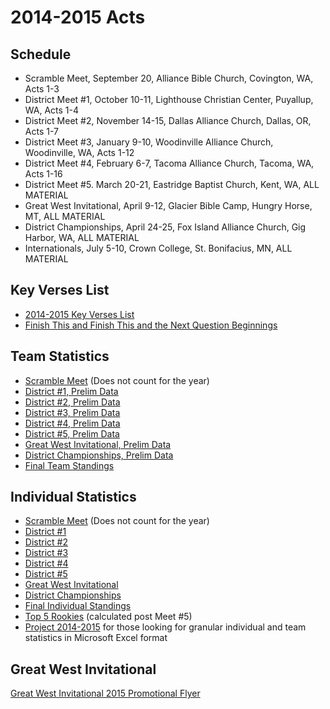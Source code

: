 # 2014-2015 Acts

## Schedule

- Scramble Meet, September 20, Alliance Bible Church, Covington, WA, Acts 1-3
- District Meet #1, October 10-11, Lighthouse Christian Center, Puyallup, WA, Acts 1-4
- District Meet #2, November 14-15, Dallas Alliance Church, Dallas, OR, Acts 1-7
- District Meet #3, January 9-10, Woodinville Alliance Church, Woodinville, WA, Acts 1-12
- District Meet #4, February 6-7, Tacoma Alliance Church, Tacoma, WA, Acts 1-16
- District Meet #5. March 20-21, Eastridge Baptist Church, Kent, WA, ALL MATERIAL
- Great West Invitational, April 9-12, Glacier Bible Camp, Hungry Horse, MT, ALL MATERIAL
- District Championships, April 24-25, Fox Island Alliance Church, Gig Harbor, WA, ALL MATERIAL
- Internationals, July 5-10, Crown College, St. Bonifacius, MN, ALL MATERIAL

## Key Verses List

- [2014-2015 Key Verses List](/downloads/past_seasons/2014-2015/2014-2015_pnw_schedule.pdf)
- [Finish This and Finish This and the Next Question Beginnings](/downloads/past_seasons/2014-2015/ft-ftn_question_starts.pdf)

## Team Statistics

- [Scramble Meet](/downloads/past_seasons/2014-2015/2014scrambleteam.pdf) (Does not count for the year)
- [District #1, Prelim Data](/downloads/past_seasons/2014-2015/dist1teamprelim.pdf)
- [District #2, Prelim Data](/downloads/past_seasons/2014-2015/1415dist2team_prelim.pdf)
- [District #3, Prelim Data](/downloads/past_seasons/2014-2015/dist_3_team.pdf)
- [District #4, Prelim Data](/downloads/past_seasons/2014-2015/dist4team.pdf)
- [District #5, Prelim Data](/downloads/past_seasons/2014-2015/meet_5_team_prelims.pdf)
- [Great West Invitational, Prelim Data](/downloads/past_seasons/2014-2015/2015_gwi_team_prelims.pdf)
- [District Championships, Prelim Data](/downloads/past_seasons/2014-2015/2015_team_prelimdata.pdf)
- [Final Team Standings](/downloads/past_seasons/2014-2015/2015_team_final.pdf)

## Individual Statistics

- [Scramble Meet](/downloads/past_seasons/2014-2015/2014scrambleind.pdf) (Does not count for the year)
- [District #1](/downloads/past_seasons/2014-2015/dist1ind.pdf)
- [District #2](/downloads/past_seasons/2014-2015/1415dist2ind.pdf)
- [District #3](/downloads/past_seasons/2014-2015/dist_3_ind.pdf)
- [District #4](/downloads/past_seasons/2014-2015/dist4ind.pdf)
- [District #5](/downloads/past_seasons/2014-2015/meet_5_ind.pdf)
- [Great West Invitational](/downloads/past_seasons/2014-2015/2015_gwi_ind.pdf)
- [District Championships](/downloads/past_seasons/2014-2015/2015_ind_distchamps.pdf)
- [Final Individual Standings](/downloads/past_seasons/2014-2015/2015_ind_finalyear.pdf)
- [Top 5 Rookies](/downloads/past_seasons/2014-2015/post_meet_5_ind_rookies_ytd.pdf) (calculated post Meet #5)
- [Project 2014-2015](/downloads/past_seasons/2014-2015/project_2014-2015.xlsm)
  for those looking for granular individual and team statistics in Microsoft Excel format

## Great West Invitational

[Great West Invitational 2015 Promotional Flyer](/downloads/past_seasons/2014-2015/great_west_2015_promotional_flyer.pdf)
